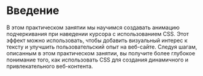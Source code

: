 # Введение

В этом практическом занятии мы научимся создавать анимацию подчеркивания при наведении курсора с использованием CSS. Этот эффект можно использовать, чтобы добавить визуальный интерес к тексту и улучшить пользовательский опыт на веб-сайте. Следуя шагам, описанным в этом практическом занятии, вы получите более глубокое понимание того, как использовать CSS для создания динамичного и привлекательного веб-контента.

